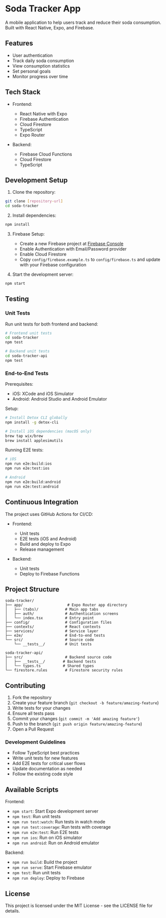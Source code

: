 # Soda Tracker App

A mobile application to help users track and reduce their soda consumption. Built with React Native, Expo, and Firebase.

## Features

- User authentication
- Track daily soda consumption
- View consumption statistics
- Set personal goals
- Monitor progress over time

## Tech Stack

- Frontend:
  - React Native with Expo
  - Firebase Authentication
  - Cloud Firestore
  - TypeScript
  - Expo Router

- Backend:
  - Firebase Cloud Functions
  - Cloud Firestore
  - TypeScript

## Development Setup

1. Clone the repository:
```bash
git clone [repository-url]
cd soda-tracker
```

2. Install dependencies:
```bash
npm install
```

3. Firebase Setup:
   - Create a new Firebase project at [Firebase Console](https://console.firebase.google.com/)
   - Enable Authentication with Email/Password provider
   - Enable Cloud Firestore
   - Copy `config/firebase.example.ts` to `config/firebase.ts` and update with your Firebase configuration

4. Start the development server:
```bash
npm start
```

## Testing

### Unit Tests

Run unit tests for both frontend and backend:

```bash
# Frontend unit tests
cd soda-tracker
npm test

# Backend unit tests
cd soda-tracker-api
npm test
```

### End-to-End Tests

Prerequisites:
- iOS: XCode and iOS Simulator
- Android: Android Studio and Android Emulator

Setup:
```bash
# Install Detox CLI globally
npm install -g detox-cli

# Install iOS dependencies (macOS only)
brew tap wix/brew
brew install applesimutils
```

Running E2E tests:

```bash
# iOS
npm run e2e:build:ios
npm run e2e:test:ios

# Android
npm run e2e:build:android
npm run e2e:test:android
```

## Continuous Integration

The project uses GitHub Actions for CI/CD:

- Frontend:
  - Unit tests
  - E2E tests (iOS and Android)
  - Build and deploy to Expo
  - Release management

- Backend:
  - Unit tests
  - Deploy to Firebase Functions

## Project Structure

```
soda-tracker/
├── app/                    # Expo Router app directory
│   ├── (tabs)/            # Main app tabs
│   ├── auth/              # Authentication screens
│   └── index.tsx          # Entry point
├── config/                # Configuration files
├── contexts/              # React contexts
├── services/              # Service layer
├── e2e/                   # End-to-end tests
└── src/                   # Source code
    └── __tests__/         # Unit tests

soda-tracker-api/
├── src/                   # Backend source code
│   ├── __tests__/        # Backend tests
│   └── types.ts          # Shared types
└── firestore.rules        # Firestore security rules
```

## Contributing

1. Fork the repository
2. Create your feature branch (`git checkout -b feature/amazing-feature`)
3. Write tests for your changes
4. Ensure all tests pass
5. Commit your changes (`git commit -m 'Add amazing feature'`)
6. Push to the branch (`git push origin feature/amazing-feature`)
7. Open a Pull Request

### Development Guidelines

- Follow TypeScript best practices
- Write unit tests for new features
- Add E2E tests for critical user flows
- Update documentation as needed
- Follow the existing code style

## Available Scripts

Frontend:
- `npm start`: Start Expo development server
- `npm test`: Run unit tests
- `npm run test:watch`: Run tests in watch mode
- `npm run test:coverage`: Run tests with coverage
- `npm run e2e:test`: Run E2E tests
- `npm run ios`: Run on iOS simulator
- `npm run android`: Run on Android emulator

Backend:
- `npm run build`: Build the project
- `npm run serve`: Start Firebase emulator
- `npm test`: Run unit tests
- `npm run deploy`: Deploy to Firebase

## License

This project is licensed under the MIT License - see the LICENSE file for details.
